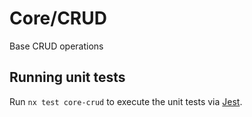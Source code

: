 # Core/CRUD


Base CRUD operations

## Running unit tests

Run `nx test core-crud` to execute the unit tests via [Jest](https://jestjs.io).
